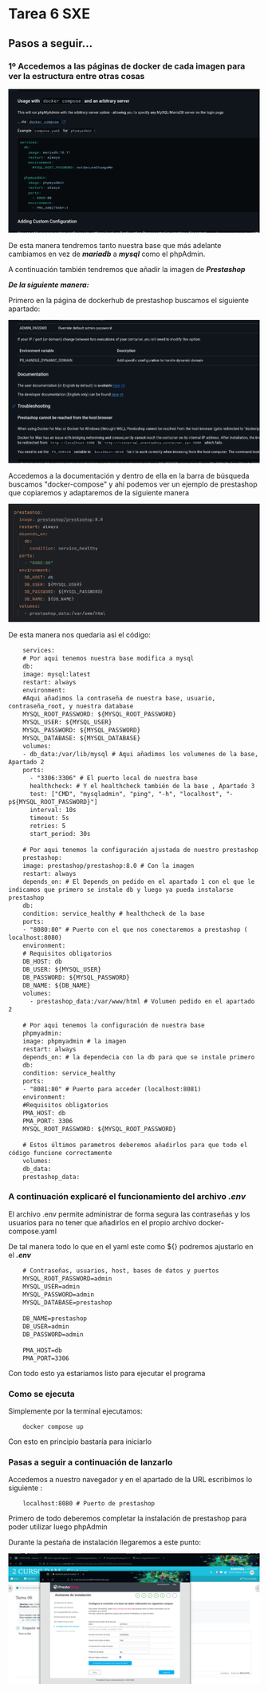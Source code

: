 # Tarea 6 SXE

## Pasos a seguir...

### 1º Accedemos a las páginas de docker de cada imagen para ver la estructura entre otras cosas

![Imagen1 Sacada de dockerhub](Imagenes/1.png)

De esta manera tendremos tanto nuestra base que más adelante cambiamos en vez de ___mariadb___ a ___mysql___ como el
phpAdmin.

A continuación también tendremos que añadir la imagen de ***Prestashop***

***De la siguiente manera:***

Primero en la página de dockerhub de prestashop buscamos el siguiente apartado:

![Imagen de la documentacion](Imagenes/2.png)

Accedemos a la documentación y dentro de ella en la barra de búsqueda buscamos "docker-compose" y ahi podemos 
ver un ejemplo de prestashop que copiaremos y adaptaremos de la siguiente manera

![Imagen del codigo de prestashop](Imagenes/3.png)

De esta manera nos quedaria asi el código:
        
        services:
        # Por aqui tenemos nuestra base modifica a mysql
        db:
        image: mysql:latest
        restart: always
        environment:
        #Aqui añadimos la contraseña de nuestra base, usuario, contraseña_root, y nuestra database
        MYSQL_ROOT_PASSWORD: ${MYSQL_ROOT_PASSWORD}
        MYSQL_USER: ${MYSQL_USER}
        MYSQL_PASSWORD: ${MYSQL_PASSWORD}
        MYSQL_DATABASE: ${MYSQL_DATABASE}
        volumes:
        - db_data:/var/lib/mysql # Aqui añadimos los volumenes de la base, Apartado 2
        ports:
          - "3306:3306" # El puerto local de nuestra base
          healthcheck: # Y el healthcheck también de la base , Apartado 3
          test: ["CMD", "mysqladmin", "ping", "-h", "localhost", "-p${MYSQL_ROOT_PASSWORD}"]
          interval: 10s
          timeout: 5s
          retries: 5
          start_period: 30s
        
        # Por aqui tenemos la configuración ajustada de nuestro prestashop
        prestashop:
        image: prestashop/prestashop:8.0 # Con la imagen
        restart: always
        depends_on: # El Depends_on pedido en el apartado 1 con el que le indicamos que primero se instale db y luego ya pueda instalarse prestashop
        db: 
        condition: service_healthy # healthcheck de la base 
        ports:
        - "8080:80" # Puerto con el que nos conectaremos a prestashop ( localhost:8080)
        environment:
        # Requisitos obligatorios
        DB_HOST: db
        DB_USER: ${MYSQL_USER}
        DB_PASSWORD: ${MYSQL_PASSWORD}
        DB_NAME: ${DB_NAME}
        volumes:
          - prestashop_data:/var/www/html # Volumen pedido en el apartado 2
        
        # Por aqui tenemos la configuración de nuestra base
        phpmyadmin:
        image: phpmyadmin # la imagen
        restart: always
        depends_on: # la dependecia con la db para que se instale primero 
        db:
        condition: service_healthy
        ports:
        - "8081:80" # Puerto para acceder (localhost:8081)
        environment:
        #Requisitos obligatorios
        PMA_HOST: db
        PMA_PORT: 3306
        MYSQL_ROOT_PASSWORD: ${MYSQL_ROOT_PASSWORD}
        
        # Estos últimos parametros deberemos añadirlos para que todo el código funcione correctamente 
        volumes:
        db_data:
        prestashop_data:

### A continuación explicaré el funcionamiento del archivo ***.env***

El archivo .env permite administrar de forma segura las contraseñas y los usuarios para no tener que añadirlos en el propio archivo 
docker-compose.yaml

De tal manera todo lo que en el yaml este como ${} podremos ajustarlo en el ***.env***

        # Contraseñas, usuarios, host, bases de datos y puertos
        MYSQL_ROOT_PASSWORD=admin 
        MYSQL_USER=admin
        MYSQL_PASSWORD=admin
        MYSQL_DATABASE=prestashop

        DB_NAME=prestashop
        DB_USER=admin
        DB_PASSWORD=admin
        
        PMA_HOST=db
        PMA_PORT=3306


Con todo esto ya estariamos listo para ejecutar el programa

### Como se ejecuta

Simplemente por la terminal ejecutamos:

        docker compose up
Con esto en principio bastaría para iniciarlo

### Pasas a seguir a continuación de lanzarlo

Accedemos a nuestro navegador y en el apartado de la URL escribimos lo siguiente :

        localhost:8080 # Puerto de prestashop

Primero de todo deberemos completar la instalación de prestashop para poder utilizar luego phpAdmin

Durante la pestaña de instalación llegaremos a este punto:

![Punto Importante](Imagenes/4.png)